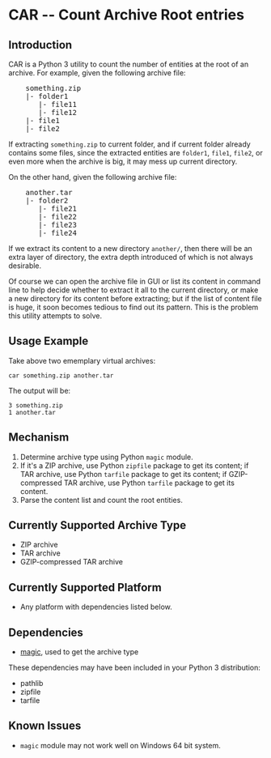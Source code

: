 CAR -- Count Archive Root entries
=================================


Introduction
------------

CAR is a Python 3 utility to count the number of entities at the root of an archive. For example, given the following archive file:

<pre>
	something.zip
	|- folder1
	   |- file11
	   |- file12
	|- file1
	|- file2
</pre>

If extracting `something.zip` to current folder, and if current folder already contains some files, since the extracted entities are `folder1`, `file1`, `file2`, or even more when the archive is big, it may mess up current directory. 

On the other hand, given the following archive file:

<pre>
	another.tar
	|- folder2
	   |- file21
	   |- file22
	   |- file23
	   |- file24
</pre>

If we extract its content to a new directory `another/`, then there will be an extra layer of directory, the extra depth introduced of which is not always desirable. 

Of course we can open the archive file in GUI or list its content in command line to help decide whether to extract it all to the current directory, or make a new directory for its content before extracting; but if the list of content file is huge, it soon becomes tedious to find out its pattern. This is the problem this utility attempts to solve.


Usage Example
-------------

Take above two ememplary virtual archives:

	car something.zip another.tar

The output will be:

	3 something.zip
	1 another.tar


Mechanism
---------

1. Determine archive type using Python `magic` module.
2. If it's a ZIP archive, use Python `zipfile` package to get its content; if TAR archive, use Python `tarfile` package to get its content; if GZIP-compressed TAR archive, use Python `tarfile` package to get its content.
3. Parse the content list and count the root entities.


Currently Supported Archive Type
--------------------------------

* ZIP archive
* TAR archive
* GZIP-compressed TAR archive


Currently Supported Platform
----------------------------

* Any platform with dependencies listed below.


Dependencies
------------

* [magic](https://pypi.python.org/pypi/python-magic/), used to get the archive type

These dependencies may have been included in your Python 3 distribution:

* pathlib
* zipfile
* tarfile


Known Issues
------------

* `magic` module may not work well on Windows 64 bit system. 
